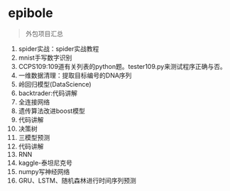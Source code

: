 # epibole
> 外包项目汇总

1. spider实战：spider实战教程
2. mnist手写数字识别
3. CCPS109:109道有关列表的python题。tester109.py来测试程序正确与否。
4. 一维数据清理：提取目标编号的DNA序列
5. 岭回归模型(DataScience)
6. backtrader:代码讲解
7. 全连接网络
8. 遗传算法改进boost模型
9. 代码讲解
10. 决策树
11. 三模型预测
12. 代码讲解
13. RNN
14. kaggle-泰坦尼克号
15. numpy写神经网络
16. GRU、LSTM、随机森林进行时间序列预测
